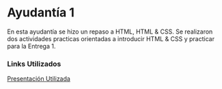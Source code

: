 # Ayudantía 1
En esta ayudantía se hizo un repaso a HTML, HTML & CSS.
Se realizaron dos actividades practicas orientadas a introducir HTML & CSS y practicar para la Entrega 1.

### Links Utilizados

[Presentación Utilizada](https://docs.google.com/presentation/d/15FmQmQZZocdklEa5i1ljMouSOuL_-ti_Esl4vmluP04/edit?usp=sharing)
